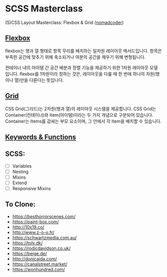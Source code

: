 # SCSS Masterclass

(S)CSS Layout Masterclass: Flexbox & Grid ([nomadcoder](https://nomadcoders.co/css-layout-masterclass))

## [Flexbox](./flexbox)

flexbox는 행과 열 형태로 항목 무리를 배치하는 일차원 레이아웃 메서드입니다.
항목은 부족한 공간에 맞추기 위해 축소되거나 여분의 공간을 채우기 위해 변형됩니다.

컨테이너 내의 아이템 간 공간 배분과 정렬 기능을 제공하기 위한 1차원 레이아웃 모델 입니다.
flexbox를 1차원이라 칭하는 것은, 레이아웃을 다룰 때 한 번에 하나의 차원(행이나 열)만을 다룬다는 뜻입니다.

## [Grid](./grid)

CSS Grid(그리드)는 2차원(행과 열)의 레이아웃 시스템을 제공합니다.
CSS Grid는 Container(컨테이너)와 Item(아이템)이라는 두 가지 개념으로 구분되어 있습니다. Container는 Items를 감싸는 부모 요소이며, 그 안에서 각 Item을 배치할 수 있습니다.

## [Keywords & Functions](./keywords)

## SCSS:

- [ ] Variables
- [ ] Nesting
- [ ] Mixins
- [ ] Extend
- [ ] Responsive Mixins

## To Clone:

- https://besthorrorscenes.com/
- https://paint-box.com/
- http://10x19.co/
- http://www.z-o-o.fr/
- https://schwartzmedia.com.au/
- https://tolv.dk/
- https://rodicdavidson.co.uk/
- https://beige.de/
- http://donicaida.com/
- https://canalstreet.market/
- https://wonhundred.com/
